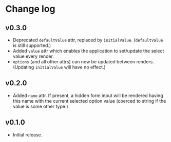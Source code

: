 # Change log

## v0.3.0

* Deprecated `defaultValue` attr, replaced by `initialValue`. (`defaultValue` is still supported.)
* Added `value` attr which enables the application to set/update the select value every render.
* `options` (and all other attrs) can now be updated between renders. (Updating `initialValue` will have no effect.)

## v0.2.0

* Added `name` attr. If present, a hidden form input will be rendered having this name with the current selected option value (coerced to string if the value is some other type.)

## v0.1.0

* Initial release.
